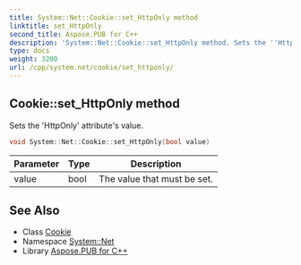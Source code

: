 ```yaml
---
title: System::Net::Cookie::set_HttpOnly method
linktitle: set_HttpOnly
second_title: Aspose.PUB for C++
description: 'System::Net::Cookie::set_HttpOnly method. Sets the ''HttpOnly'' attribute''s value in C++.'
type: docs
weight: 3200
url: /cpp/system.net/cookie/set_httponly/
---
```

## Cookie::set_HttpOnly method


Sets the 'HttpOnly' attribute's value.

```cpp
void System::Net::Cookie::set_HttpOnly(bool value)
```


| Parameter | Type | Description |
| --- | --- | --- |
| value | bool | The value that must be set. |

## See Also

* Class [Cookie](../)
* Namespace [System::Net](../../)
* Library [Aspose.PUB for C++](../../../)
